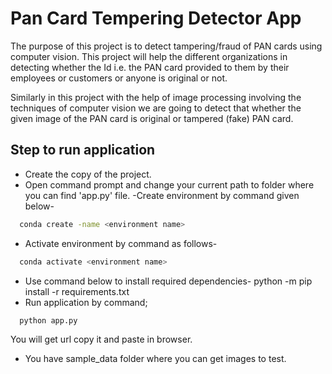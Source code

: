 
# Pan Card Tempering Detector App

The purpose of this project is to detect tampering/fraud of PAN cards using computer vision. This project will help the different organizations in detecting whether the Id i.e. the PAN card provided to them by their employees or customers or anyone is original or not.

Similarly in this project with the help of image processing involving the techniques of computer vision we are going to detect that whether the given image of the PAN card is original or tampered (fake) PAN card.



## Step to run application

- Create the copy of the project.
- Open command prompt and change your current path 
to folder where you can find 'app.py' file.
-Create environment by command given below-

```bash
  conda create -name <environment name>
```
- Activate environment by command as follows-

```bash
  conda activate <environment name>
```
- Use command below to install required dependencies-
python -m pip install -r requirements.txt
- Run application by command;
```bash
  python app.py
```
You will get url copy it and paste in browser.
- You have sample_data folder where you can get images to test.



